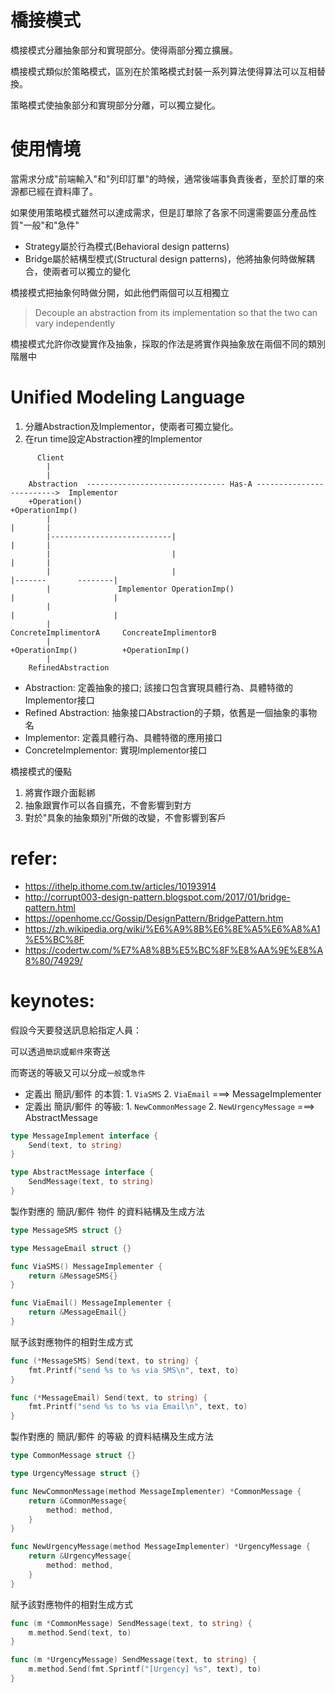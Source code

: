 # 橋接模式

橋接模式分離抽象部分和實現部分。使得兩部分獨立擴展。

橋接模式類似於策略模式，區別在於策略模式封裝一系列算法使得算法可以互相替換。

策略模式使抽象部分和實現部分分離，可以獨立變化。


# 使用情境
當需求分成"前端輸入"和"列印訂單"的時候，通常後端事負責後者，至於訂單的來源都已經在資料庫了。

如果使用策略模式雖然可以達成需求，但是訂單除了各家不同還需要區分產品性質"一般"和"急件"

- Strategy屬於行為模式(Behavioral design patterns)
- Bridge屬於結構型模式(Structural design patterns)，他將抽象何時做解耦合，使兩者可以獨立的變化

橋接模式把抽象何時做分開，如此他們兩個可以互相獨立
> Decouple an abstraction from its implementation so that the two can vary independently

橋接模式允許你改變實作及抽象，採取的作法是將實作與抽象放在兩個不同的類別階層中


# Unified Modeling Language
1. 分離Abstraction及Implementor，使兩者可獨立變化。
2. 在run time設定Abstraction裡的Implementor
```
	  Client
		|
		|
	Abstraction  ------------------------------- Has-A ------------------------->  Implementor
	+Operation()						                                           +OperationImp()
	    |																			|		|
		|---------------------------|												|		|
		|			           		|												|		|
		|			           		|									     |-------       --------|
        |               Implementor OperationImp()							 |					    |
		|																	 |					    |
		|														   ConcreteImplimentorA		ConcreateImplimentorB
		|														   +OperationImp()			+OperationImp()
		|
	RefinedAbstraction
```
- Abstraction: 定義抽象的接口; 該接口包含實現具體行為、具體特徵的Implementor接口
- Refined Abstraction: 抽象接口Abstraction的子類，依舊是一個抽象的事物名
- Implementor: 定義具體行為、具體特徵的應用接口
- ConcreteImplementor: 實現Implementor接口

橋接模式的優點
1. 將實作跟介面鬆綁
2. 抽象跟實作可以各自擴充，不會影響到對方
3. 對於"具象的抽象類別"所做的改變，不會影響到客戶


# refer:
- https://ithelp.ithome.com.tw/articles/10193914
- http://corrupt003-design-pattern.blogspot.com/2017/01/bridge-pattern.html
- https://openhome.cc/Gossip/DesignPattern/BridgePattern.htm
- https://zh.wikipedia.org/wiki/%E6%A9%8B%E6%8E%A5%E6%A8%A1%E5%BC%8F
- https://codertw.com/%E7%A8%8B%E5%BC%8F%E8%AA%9E%E8%A8%80/74929/


# keynotes:
假設今天要發送訊息給指定人員：

可以透過`簡訊`或`郵件`來寄送

而寄送的等級又可以分成`一般`或`急件`

- 定義出 簡訊/郵件 的本質: 1. `ViaSMS` 2. `ViaEmail` ===> MessageImplementer
- 定義出 簡訊/郵件 的等級: 1. `NewCommonMessage` 2. `NewUrgencyMessage` ===> AbstractMessage

```go
type MessageImplement interface {
    Send(text, to string)
}

type AbstractMessage interface {
    SendMessage(text, to string)
}
```

製作對應的 簡訊/郵件 物件 的資料結構及生成方法
```go
type MessageSMS struct {}

type MessageEmail struct {}

func ViaSMS() MessageImplementer {
	return &MessageSMS{}
}

func ViaEmail() MessageImplementer {
	return &MessageEmail{}
}
```

賦予該對應物件的相對生成方式
```go
func (*MessageSMS) Send(text, to string) {
	fmt.Printf("send %s to %s via SMS\n", text, to)
}

func (*MessageEmail) Send(text, to string) {
	fmt.Printf("send %s to %s via Email\n", text, to)
}
```

製作對應的 簡訊/郵件 的等級 的資料結構及生成方法
```go
type CommonMessage struct {}

type UrgencyMessage struct {}

func NewCommonMessage(method MessageImplementer) *CommonMessage {
	return &CommonMessage{
		method: method,
	}
}

func NewUrgencyMessage(method MessageImplementer) *UrgencyMessage {
	return &UrgencyMessage{
		method: method,
	}
}
```

賦予該對應物件的相對生成方式
```go
func (m *CommonMessage) SendMessage(text, to string) {
	m.method.Send(text, to)
}

func (m *UrgencyMessage) SendMessage(text, to string) {
	m.method.Send(fmt.Sprintf("[Urgency] %s", text), to)
}
```
